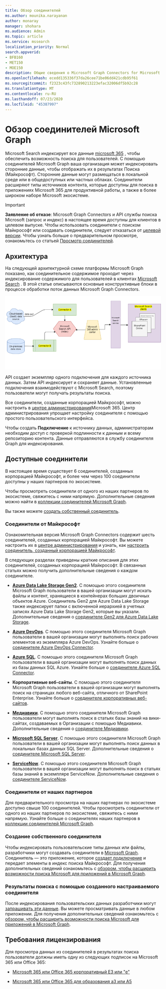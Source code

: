```yaml
---
title: Обзор соединителей
ms.author: mounika.narayanan
author: monaray
manager: shohara
ms.audience: Admin
ms.topic: article
ms.service: mssearch
localization_priority: Normal
search.appverid:
- BFB160
- MET150
- MOE150
description: Общие сведения о Microsoft Graph Connectors for Microsoft Search
ms.openlocfilehash: ecedd135336f37da26cee71be06dd421cdb95f61
ms.sourcegitcommit: f2323c43fc732890213223efac32006df5b92c28
ms.translationtype: MT
ms.contentlocale: ru-RU
ms.lasthandoff: 07/23/2020
ms.locfileid: "45387997"
---
```

# <a name="overview-of-microsoft-graph-connectors"></a>Обзор соединителей Microsoft Graph

Microsoft Search индексирует все данные [microsoft 365](https://www.microsoft.com/microsoft-365) , чтобы обеспечить возможность поиска для пользователей. С помощью соединителей Microsoft Graph ваша организация может индексировать сторонние данные, чтобы отображать их в результатах Поиска (Майкрософт). Сторонние данные могут размещаться в локальной среде или в общедоступных или частных облаках. Соединители расширяют типы источников контента, которые доступны для поиска в приложениях Microsoft 365 для продуктивной работы, а также в более широком наборе Microsoft экосистеме.

> [!IMPORTANT]
> **Заявление об отказе**: Microsoft Graph Connectors и API службы поиска Microsoft (запрос и индекс) в настоящее время доступны для клиентов в целевом выпуске. Чтобы использовать соединители с поиском Майкрософт или создавать соединители, следует отказаться от [целевой версии](https://docs.microsoft.com/office365/admin/manage/release-options-in-office-365?view=o365-worldwide). Чтобы узнать больше о предварительном просмотре, ознакомьтесь со статьей [Просмотр соединителей](connectors-preview.md).

## <a name="architecture"></a>Архитектура

На следующей архитектурной схеме платформы Microsoft Graph показано, как соединительное содержимое проходит через индексирование содержимого для пользователей в клиентах [Microsoft Search](https://docs.microsoft.com/microsoftsearch/overview-microsoft-search) . В этой статье описываются основные конструктивные блоки в процессе обработки поток данных Microsoft Graph Connectors.

![Схема: локальные и облачные данные отвлекаются соединителями и индексируются с помощью API Microsoft Search API, а затем служба поиска Microsoft Search предоставляет результаты пользователям.](media/highlevel-connectors_FINAL.png)

API создает экземпляр одного подключения для каждого источника данных. Затем API индексирует и сохраняет данные. Установленные подключения взаимодействуют с Microsoft Search, поэтому пользователи могут получать результаты поиска.

Все соединители, созданные корпорацией Майкрософт, можно настроить в [центре администрирования](https://admin.microsoft.com)Microsoft 365. Центр администрирования упрощает настройку соединителя с помощью простого пользовательского интерфейса.

Чтобы создать **Подключение** к источнику данных, администраторам необходим доступ с проверкой подлинности к данным и всему репозиторию контента. Данные отправляются в службу соединителя Graph для индексирования.

## <a name="available-connectors"></a>Доступные соединители

В настоящее время существует 6 соединителей, созданных корпорацией Майкрософт, и более чем через 100 соединители доступны у наших партнеров по экосистеме.

Чтобы просмотреть соединители от одного из наших партнеров по экосистеме, свяжитесь с ними напрямую. Дополнительные сведения можно найти в [коллекции соединителей Microsoft Graph](connectors-gallery.md).

Вы также можете [создать собственный соединитель](https://docs.microsoft.com/graph/search-concept-overview).

### <a name="connectors-by-microsoft"></a>Соединители от Майкрософт

Ознакомительная версия Microsoft Graph Connectors содержит шесть соединителей, созданных корпорацией Майкрософт. Вы можете настроить их в [центре администрирования](https://admin.microsoft.com) и узнать, как [настроить соединитель, созданный корпорацией Майкрософт](configure-connector.md).

В следующих разделах приведены краткие описания для этих соединителей, созданных корпорацией Майкрософт. В связанных статьях можно получить дополнительные сведения о каждом соединителе.

- **[Azure Data Lake Storage Gen2](https://docs.microsoft.com/azure/storage/blobs/data-lake-storage-introduction)**. С помощью этого соединителя Microsoft Graph пользователи в вашей организации могут искать файлы и контент, хранящиеся в контейнерах больших двоичных объектов Azure. Соединитель Gen2 для Azure Data Lake Storage также индексирует папки с включенной иерархией в учетных записях Azure Data Lake Storage Gen2, которые вы указали.
Дополнительные сведения о [соединителе Gen2 для Azure Data Lake Storage](azure-data-lake-connector.md).

- **[Azure DevOps](https://azure.microsoft.com/services/devops)**. С помощью этого соединителя Microsoft Graph пользователи в вашей организации могут выполнять поиск рабочих элементов из экземпляра Azure DevOps.
Узнайте больше о [соединителе Azure DevOps Connector](azure-devops-connector.md).

- **[Azure SQL](https://azure.microsoft.com/services/sql-database)**. С помощью этого соединителя Microsoft Graph пользователи в вашей организации могут выполнять поиск данных из базы данных SQL Azure.
Узнайте больше о [соединителе Azure SQL Connector](MSSQL-connector.md).

- **Корпоративные веб-сайты**. С помощью этого соединителя Microsoft Graph пользователи в вашей организации могут выполнять поиск на страницах любого веб-сайта, отличного от SharePoint Enterprise.
Узнайте больше о [соединителе корпоративных веб-сайтов](enterprise-web-connector.md).

- **[Медиавики](https://www.mediawiki.org/wiki/MediaWiki)**. С помощью этого соединителя Microsoft Graph пользователи могут выполнять поиск в статьях базы знаний на вики-сайтах, создаваемых в Организации с помощью Медиавики.
Дополнительные сведения о [соединителе Медиавики](mediawiki-connector.md).

- **[Microsoft SQL Server](https://www.microsoft.com/sql-server/sql-server-2017)**. С помощью этого соединителя Microsoft Graph пользователи в вашей организации могут выполнять поиск данных в локальных базах данных SQL Server.
Дополнительные сведения о [соединителе Microsoft SQL Server](MSSQL-connector.md).

- **[ServiceNow](https://www.servicenow.com)**. С помощью этого соединителя Microsoft Graph пользователи в вашей организации могут выполнять поиск в статьях базы знаний в экземпляре ServiceNow.
Дополнительные сведения о [соединителе ServiceNow](servicenow-connector.md).

### <a name="connectors-from-our-partners"></a>Соединители от наших партнеров

Для предварительного просмотра на наших партнерах по экосистеме доступно свыше 100 соединителей. Чтобы просмотреть соединители от одного из наших партнеров по экосистеме, свяжитесь с ними напрямую.
Узнайте больше о соединителях наших партнеров в [коллекции соединителей Microsoft Graph](connectors-gallery.md).

### <a name="build-your-own-connector"></a>Создание собственного соединителя

Чтобы индексировать пользовательские типы данных или файлы, разработчики могут создавать соединители в [Microsoft Graph](https://developer.microsoft.com/graph/). Соединитель — это приложение, которое [создает подключение](https://docs.microsoft.com/graph/search-index-manage-connections) и передает элементы в индекс поиска Майкрософт. Для получения дополнительных сведений ознакомьтесь с [обзором, чтобы расширить возможности поиска Microsoft для приложений в Microsoft Graph](https://docs.microsoft.com/graph/search-concept-overview).

### <a name="search-results-with-your-custom-built-connector"></a>Результаты поиска с помощью созданного настраиваемого соединителя

После индексирования пользовательских данных разработчики могут [запрашивать эти данные](https://docs.microsoft.com/graph/search-concept-custom-types). Вы можете просматривать данные в любом приложении. Для получения дополнительных сведений ознакомьтесь с [обзором, чтобы расширить возможности поиска Microsoft для приложений в Microsoft Graph](https://docs.microsoft.com/graph/search-concept-overview).

## <a name="license-requirements"></a>Требования лицензирования

Для просмотра данных из соединителей в результатах поиска пользователи должны иметь одну из следующих подписок на Microsoft 365 или Office 365:

- [Microsoft 365 или Office 365 корпоративный E3 или "е"](https://www.microsoft.com/microsoft-365/compare-all-microsoft-365-plans)

- [Microsoft 365 или Office 365 для образования a3 или A5](https://www.microsoft.com/microsoft-365/academic/compare-office-365-education-plans?activetab=tab:primaryr1)
